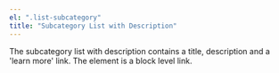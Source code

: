 ```yaml
---
el: ".list-subcategory"
title: "Subcategory List with Description"
---
```

The subcategory list with description contains a title, description and a 'learn more' link. The element is a block level link.
